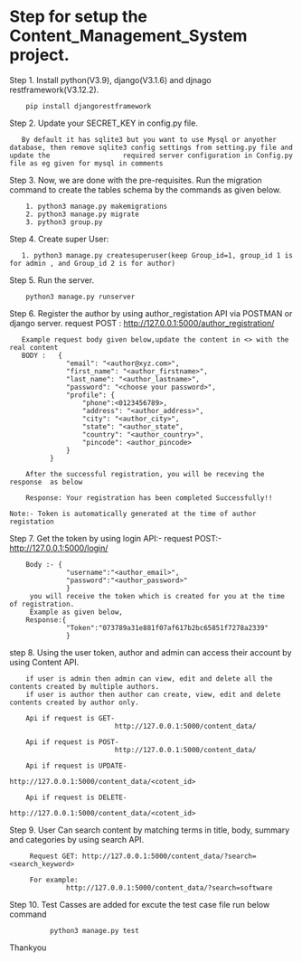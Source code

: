 # Step for setup the Content_Management_System project.

Step 1. Install python(V3.9), django(V3.1.6) and djnago restframework(V3.12.2).
        
        pip install djangorestframework

Step 2. Update your SECRET_KEY in config.py file.
       
       By default it has sqlite3 but you want to use Mysql or anyother database, then remove sqlite3 config settings from setting.py file and update the                  required server configuration in Config.py file as eg given for mysql in comments
        
Step 3. Now, we are done with the pre-requisites. Run the migration command to create the tables schema by the commands as given below.
        
        1. python3 manage.py makemigrations
        2. python3 manage.py migrate
        3. python3 group.py

Step 4. Create super User:
       
       1. python3 manage.py createsuperuser(keep Group_id=1, group_id 1 is for admin , and Group_id 2 is for author)
        
Step 5. Run the server.
        
        python3 manage.py runserver
        
Step 6. Register the author by using author_registation API via POSTMAN or django server.
       request POST : http://127.0.0.1:5000/author_registration/
       
       Example request body given below,update the content in <> with the real content
       BODY :   {
                  "email": "<author@xyz.com>",
                  "first_name": "<author_firstname>",
                  "last_name": "<author_lastname>",
                  "password": "<choose your password>",
                  "profile": {
                      "phone":<0123456789>,
                      "address": "<author_address>",
                      "city": "<author_city>",
                      "state": "<author_state",
                      "country": "<author_country>",
                      "pincode": <author_pincode>
                  }
              }
              
        After the successful registration, you will be receving the response  as below   
        
        Response: Your registration has been completed Successfully!!
        
    Note:- Token is automatically generated at the time of author registation 
    
Step 7. Get the token by using login API:-
        request POST:- http://127.0.0.1:5000/login/
        
        Body :- {
                  "username":"<author_email>",
                  "password":"<author_password>"
                  }
         you will receive the token which is created for you at the time of registration.
         Example as given below,
        Response:{
                  "Token":"073789a31e881f07af617b2bc65851f7278a2339"
                  }
                
step 8. Using the user token, author and admin can access their account by using Content API.

        if user is admin then admin can view, edit and delete all the contents created by multiple authors.
        if user is author then author can create, view, edit and delete contents created by author only.
        
        Api if request is GET-
                              http://127.0.0.1:5000/content_data/
                              
        Api if request is POST-
                              http://127.0.0.1:5000/content_data/
                              
        Api if request is UPDATE- 
                              http://127.0.0.1:5000/content_data/<cotent_id>
                              
        Api if request is DELETE- 
                              http://127.0.0.1:5000/content_data/<cotent_id>
                              
  Step 9. User Can search content by matching terms in title, body, summary and categories by using search API.
  
         Request GET: http://127.0.0.1:5000/content_data/?search=<search_keyword>
         
         For example:
                  http://127.0.0.1:5000/content_data/?search=software
        
  Step 10. Test Casses are added 
              for excute the test case file run below command
              
              python3 manage.py test
   
   Thankyou
